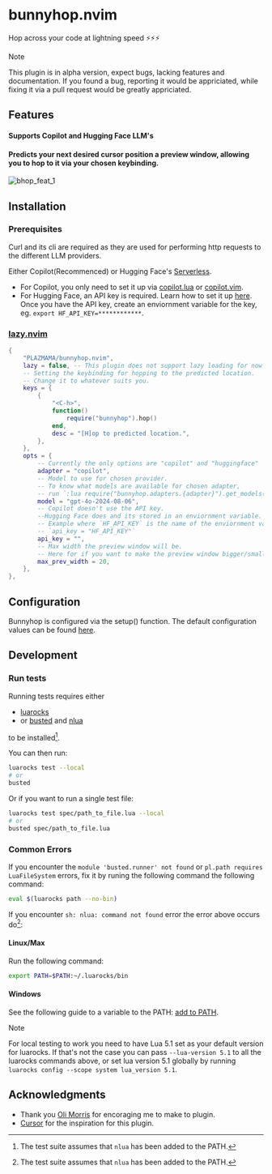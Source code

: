 # bunnyhop.nvim
Hop across your code at lightning speed ⚡️⚡️⚡️

> [!Note]
> This plugin is in alpha version, expect bugs, lacking features and documentation.
> If you found a bug, reporting it would be appriciated, while fixing it via a pull request would be greatly appriciated.

## Features

#### Supports Copilot and Hugging Face LLM's

#### Predicts your next desired cursor position a preview window, allowing you to hop to it via your chosen keybinding.

![bhop_feat_1](https://github.com/user-attachments/assets/2d25d126-ce59-4566-a5ee-6eaa78390dd0)

## Installation

### Prerequisites

Curl and its cli are required as they are used for performing http requests to the different LLM providers.

Either Copilot(Recommenced) or Hugging Face's [Serverless](https://huggingface.co/docs/api-inference/en/index).
- For Copilot, you only need to set it up via [copilot.lua](https://github.com/zbirenbaum/copilot.lua) or [copilot.vim](https://github.com/github/copilot.vim).
- For Hugging Face, an API key is required. Learn how to set it up [here](https://huggingface.co/docs/api-inference/en/getting-started). Once you have the API key, create an enviornment variable for the key, eg. `export HF_API_KEY=************`.

### [lazy.nvim](https://github.com/folke/lazy.nvim)

```lua
{
    "PLAZMAMA/bunnyhop.nvim",
    lazy = false, -- This plugin does not support lazy loading for now
    -- Setting the keybinding for hopping to the predicted location.
    -- Change it to whatever suits you.
    keys = {
        {
            "<C-h>",
            function()
                require("bunnyhop").hop()
            end,
            desc = "[H]op to predicted location.",
        },
    },
    opts = {
        -- Currently the only options are "copilot" and "huggingface"
        adapter = "copilot",
        -- Model to use for chosen provider.
        -- To know what models are available for chosen adapter,
        -- run `:lua require("bunnyhop.adapters.{adapter}").get_models()`
        model = "gpt-4o-2024-08-06",
        -- Copilot doesn't use the API key.
        --Hugging Face does and its stored in an enviornment variable.
        -- Example where `HF_API_KEY` is the name of the enviornment variable:
        -- `api_key = "HF_API_KEY"`
        api_key = "",
        -- Max width the preview window will be.
        -- Here for if you want to make the preview window bigger/smaller.
        max_prev_width = 20,
    },
},
```

## Configuration

Bunnyhop is configured via the setup() function. The default configuration values can be found [here](lua/bunnyhop/init.lua).

## Development

### Run tests


Running tests requires either

- [luarocks][luarocks]
- or [busted][busted] and [nlua][nlua]

to be installed[^1].
[^1]: The test suite assumes that `nlua` has
      been added to the PATH.

You can then run:

```bash
luarocks test --local
# or
busted
```

Or if you want to run a single test file:

```bash
luarocks test spec/path_to_file.lua --local
# or
busted spec/path_to_file.lua
```

### Common Errors

If you encounter the `module 'busted.runner' not found`
or `pl.path requires LuaFileSystem` errors, fix it by
runing the following command the following command:

```bash
eval $(luarocks path --no-bin)
```

If you encounter `sh: nlua: command not found` error the error above occurs do[^1]:

#### Linux/Max

Run the following command:
```bash
export PATH=$PATH:~/.luarocks/bin
```

#### Windows

See the following guide to a variable to the PATH: [add to PATH][add-env-vars-windows].

> [!Note]
> For local testing to work you need to have Lua 5.1 set as your default version for
> luarocks. If that's not the case you can pass `--lua-version 5.1` to all the
> luarocks commands above, or set lua version 5.1 globally by running
> `luarocks config --scope system lua_version 5.1`.


## Acknowledgments
- Thank you [Oli Morris](https://github.com/olimorris) for encoraging me to make to plugin.
- [Cursor](https://github.com/getcursor/cursor) for the inspiration for this plugin.

[rockspec-format]: https://github.com/luarocks/luarocks/wiki/Rockspec-format
[luarocks]: https://luarocks.org
[luarocks-api-key]: https://luarocks.org/settings/api-keys
[gh-actions-secrets]: https://docs.github.com/en/actions/security-guides/encrypted-secrets#creating-encrypted-secrets-for-a-repository
[busted]: https://lunarmodules.github.io/busted/
[nlua]: https://github.com/mfussenegger/nlua
[use-this-template]: https://github.com/new?template_name=nvim-lua-plugin-template&template_owner=nvim-lua
[add-env-vars-windows]: https://answers.microsoft.com/en-us/windows/forum/all/adding-path-variable/97300613-20cb-4d85-8d0e-cc9d3549ba23
